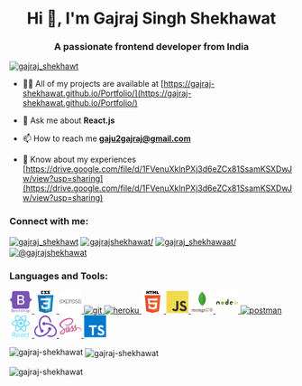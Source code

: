 <h1 align="center">Hi 👋, I'm Gajraj Singh Shekhawat</h1>
<h3 align="center">A passionate frontend developer from India</h3>

<p align="left"> <a href="https://twitter.com/gajraj_shekhawt" target="blank"><img src="https://img.shields.io/twitter/follow/gajraj_shekhawt?logo=twitter&style=for-the-badge" alt="gajraj_shekhawt" /></a> </p>

- 👨‍💻 All of my projects are available at [https://gajraj-shekhawat.github.io/Portfolio/](https://gajraj-shekhawat.github.io/Portfolio/)

- 💬 Ask me about **React.js**

- 📫 How to reach me **gaju2gajraj@gmail.com**

- 📄 Know about my experiences [https://drive.google.com/file/d/1FVenuXklnPXj3d6eZCx81SsamKSXDwJw/view?usp=sharing](https://drive.google.com/file/d/1FVenuXklnPXj3d6eZCx81SsamKSXDwJw/view?usp=sharing)

<h3 align="left">Connect with me:</h3>
<p align="left">
<a href="https://twitter.com/gajraj_shekhawt" target="blank"><img align="center" src="https://raw.githubusercontent.com/rahuldkjain/github-profile-readme-generator/master/src/images/icons/Social/twitter.svg" alt="gajraj_shekhawt" height="30" width="40" /></a>
<a href="https://linkedin.com/in/gajrajshekhawat/" target="blank"><img align="center" src="https://raw.githubusercontent.com/rahuldkjain/github-profile-readme-generator/master/src/images/icons/Social/linked-in-alt.svg" alt="gajrajshekhawat/" height="30" width="40" /></a>
<a href="https://instagram.com/gajraj_shekhawaat/" target="blank"><img align="center" src="https://raw.githubusercontent.com/rahuldkjain/github-profile-readme-generator/master/src/images/icons/Social/instagram.svg" alt="gajraj_shekhawaat/" height="30" width="40" /></a>
<a href="https://medium.com/@gajrajshekhawat" target="blank"><img align="center" src="https://raw.githubusercontent.com/rahuldkjain/github-profile-readme-generator/master/src/images/icons/Social/medium.svg" alt="@gajrajshekhawat" height="30" width="40" /></a>
</p>

<h3 align="left">Languages and Tools:</h3>
<p align="left"> <a href="https://getbootstrap.com" target="_blank" rel="noreferrer"> <img src="https://raw.githubusercontent.com/devicons/devicon/master/icons/bootstrap/bootstrap-plain-wordmark.svg" alt="bootstrap" width="40" height="40"/> </a> <a href="https://www.w3schools.com/css/" target="_blank" rel="noreferrer"> <img src="https://raw.githubusercontent.com/devicons/devicon/master/icons/css3/css3-original-wordmark.svg" alt="css3" width="40" height="40"/> </a> <a href="https://expressjs.com" target="_blank" rel="noreferrer"> <img src="https://raw.githubusercontent.com/devicons/devicon/master/icons/express/express-original-wordmark.svg" alt="express" width="40" height="40"/> </a> <a href="https://git-scm.com/" target="_blank" rel="noreferrer"> <img src="https://www.vectorlogo.zone/logos/git-scm/git-scm-icon.svg" alt="git" width="40" height="40"/> </a> <a href="https://heroku.com" target="_blank" rel="noreferrer"> <img src="https://www.vectorlogo.zone/logos/heroku/heroku-icon.svg" alt="heroku" width="40" height="40"/> </a> <a href="https://www.w3.org/html/" target="_blank" rel="noreferrer"> <img src="https://raw.githubusercontent.com/devicons/devicon/master/icons/html5/html5-original-wordmark.svg" alt="html5" width="40" height="40"/> </a> <a href="https://developer.mozilla.org/en-US/docs/Web/JavaScript" target="_blank" rel="noreferrer"> <img src="https://raw.githubusercontent.com/devicons/devicon/master/icons/javascript/javascript-original.svg" alt="javascript" width="40" height="40"/> </a> <a href="https://www.mongodb.com/" target="_blank" rel="noreferrer"> <img src="https://raw.githubusercontent.com/devicons/devicon/master/icons/mongodb/mongodb-original-wordmark.svg" alt="mongodb" width="40" height="40"/> </a> <a href="https://nodejs.org" target="_blank" rel="noreferrer"> <img src="https://raw.githubusercontent.com/devicons/devicon/master/icons/nodejs/nodejs-original-wordmark.svg" alt="nodejs" width="40" height="40"/> </a> <a href="https://postman.com" target="_blank" rel="noreferrer"> <img src="https://www.vectorlogo.zone/logos/getpostman/getpostman-icon.svg" alt="postman" width="40" height="40"/> </a> <a href="https://reactjs.org/" target="_blank" rel="noreferrer"> <img src="https://raw.githubusercontent.com/devicons/devicon/master/icons/react/react-original-wordmark.svg" alt="react" width="40" height="40"/> </a> <a href="https://redux.js.org" target="_blank" rel="noreferrer"> <img src="https://raw.githubusercontent.com/devicons/devicon/master/icons/redux/redux-original.svg" alt="redux" width="40" height="40"/> </a> <a href="https://sass-lang.com" target="_blank" rel="noreferrer"> <img src="https://raw.githubusercontent.com/devicons/devicon/master/icons/sass/sass-original.svg" alt="sass" width="40" height="40"/> </a> <a href="https://www.typescriptlang.org/" target="_blank" rel="noreferrer"> <img src="https://raw.githubusercontent.com/devicons/devicon/master/icons/typescript/typescript-original.svg" alt="typescript" width="40" height="40"/> </a> </p>

<p><img align="left" src="https://github-readme-stats.vercel.app/api/top-langs?username=gajraj-shekhawat&show_icons=true&locale=en&layout=compact" alt="gajraj-shekhawat" /></p>

<p>&nbsp;<img align="center" src="https://github-readme-stats.vercel.app/api?username=gajraj-shekhawat&show_icons=true&locale=en" alt="gajraj-shekhawat" /></p>

<p><img align="center" src="https://github-readme-streak-stats.herokuapp.com/?user=gajraj-shekhawat&" alt="gajraj-shekhawat" /></p>

